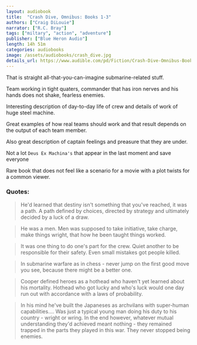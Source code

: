 ```yaml
---
layout: audiobook
title:  "Crash Dive, Omnibus: Books 1-3"
authors: ["Craig DiLouie"]
narrator: ["R.C. Bray"]
tags: ["miltary", "action", "adventure"]
publisher: ["Blue Heron Audio"]
length: 14h 51m
categories: audiobooks
image: /assets/audiobooks/crash_dive.jpg
details_url: https://www.audible.com/pd/Fiction/Crash-Dive-Omnibus-Books-1-3-Audiobook/B07BTR25KQ
---
```


That is straight all-that-you-can-imagine submarine-related stuff. 

Team working in tight quaters, commander that has iron nerves and his hands does not shake, fearless enemies. 

Interesting description of day-to-day life of crew and details of work of huge steel machine.

Great examples of how real teams should work and that result depends on the output of each team member.

Also great description of captain feelings and preasure that they are under.

Not a lot `Deus Ex Machina's` that appear in the last moment and save everyone

Rare book that does not feel like a scenario for a movie with a plot twists for a common viewer.

### Quotes:
> He'd learned that destiny isn't something that you've reached, it was a path. A path defined by choices, directed by strategy and ultimately decided by a luck of a draw.

> He was a men. Men was supposed to take initiative, take charge, make things wright, that how he been taught things worked.

> It was one thing to do one's part for the crew. Quiet another to be responsible for their safety. Even small mistakes got people killed. 

> In submarine warfare as in chess - never jump on the first good move you see, because there might be a better one.

> Cooper defined heroes as a hothead who haven't yet learned about his mortality. Hothead who got lucky and who's luck would one day run out with accordance with a laws of probability.

> In his mind he've built the Japaneses as archvilans with super-human capabilities.... Was just a typical young man doing his duty to his country - wright or wring. In the end however, whatever mutual understanding they'd achieved meant nothing - they remained trapped in the parts they played in this war. They never stopped being enemies.